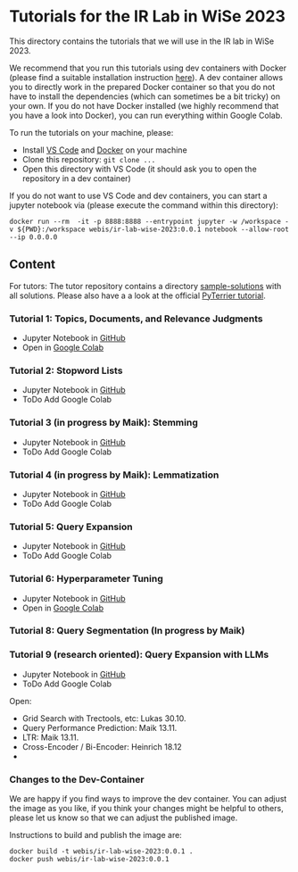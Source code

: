# Tutorials for the IR Lab in WiSe 2023

This directory contains the tutorials that we will use in the IR lab in WiSe 2023.

We recommend that you run this tutorials using dev containers with Docker (please find a suitable installation instruction [here](https://code.visualstudio.com/docs/devcontainers/containers)).
A dev container allows you to directly work in the prepared Docker container so that you do not have to install the dependencies (which can sometimes be a bit tricky) on your own. If you do not have Docker installed (we highly recommend that you have a look into Docker), you can run everything within Google Colab.

To run the tutorials on your machine, please:

- Install [VS Code](https://code.visualstudio.com/download) and [Docker](https://docs.docker.com/engine/install/) on your machine
- Clone this repository: `git clone ...`
- Open this directory with VS Code (it should ask you to open the repository in a dev container)

If you do not want to use VS Code and dev containers, you can start a jupyter notebook via (please execute the command within this directory):

```
docker run --rm  -it -p 8888:8888 --entrypoint jupyter -w /workspace -v ${PWD}:/workspace webis/ir-lab-wise-2023:0.0.1 notebook --allow-root --ip 0.0.0.0
```

## Content

For tutors: The tutor repository contains a directory [sample-solutions](sample-solutions) with all solutions.
Please also have a a look at the official [PyTerrier tutorial](https://github.com/terrier-org/ecir2021tutorial).

### Tutorial 1: Topics, Documents, and Relevance Judgments
- Jupyter Notebook in [GitHub](tutorial-01-ir-datasets.ipynb)
- Open in [Google Colab](https://colab.research.google.com/drive/1oWh9nFT6ZsGfZLRDG1QrwUgyMIzLbw_H?usp=sharing)

### Tutorial 2: Stopword Lists
- Jupyter Notebook in [GitHub](tutorial-02-stopword-lists.ipynb)
- ToDo Add Google Colab

### Tutorial 3 (in progress by Maik): Stemming
- Jupyter Notebook in [GitHub](tutorial-03-stemming.ipynb)
- ToDo Add Google Colab

### Tutorial 4 (in progress by Maik): Lemmatization
- Jupyter Notebook in [GitHub](tutorial-04-lemmatization.ipynb)
- ToDo Add Google Colab

### Tutorial 5: Query Expansion
- Jupyter Notebook in [GitHub](tutorial-05-query-expansion.ipynb)
- ToDo Add Google Colab

### Tutorial 6: Hyperparameter Tuning
- Jupyter Notebook in [GitHub](tutorial-06-hyperparameter-tuning.ipynb)
- Open in [Google Colab](https://colab.research.google.com/drive/1rEMHslBKKiSmWRRhzjtMG2jIN2vilt3T?usp=sharing)

### Tutorial 8: Query Segmentation (In progress by Maik)

### Tutorial 9 (research oriented): Query Expansion with LLMs
- Jupyter Notebook in [GitHub](tutorial-09-query-expansion-with-llms.ipynb)
- ToDo Add Google Colab

Open:
- Grid Search with Trectools, etc: Lukas 30.10.
- Query Performance Prediction: Maik 13.11.
- LTR: Maik 13.11.
- Cross-Encoder / Bi-Encoder: Heinrich 18.12
- 
### Changes to the Dev-Container

We are happy if you find ways to improve the dev container. You can adjust the image as you like, if you think your changes might be helpful to others, please let us know so that we can adjust the published image.

Instructions to build and publish the image are:

```
docker build -t webis/ir-lab-wise-2023:0.0.1 .
docker push webis/ir-lab-wise-2023:0.0.1
```

